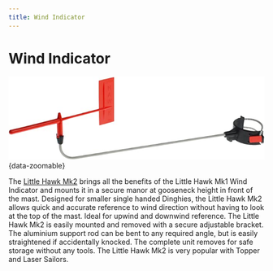 ```yaml
---
title: Wind Indicator
---
```

# Wind Indicator

![Wind Indicator](../img/boat/wind-indicator.jpg){data-zoomable}

The [Little Hawk Mk2](https://www.amazon.de/Hawk-Little-2-Podium/dp/B01NAZ6C6L/ref=sr_1_8?keywords=Hawk+Marine+Products&qid=1684237390&sr=8-8) brings all the benefits of the Little Hawk Mk1 Wind Indicator and mounts it in a secure manor at gooseneck height in front of the mast. Designed for smaller single handed Dinghies, the Little Hawk Mk2 allows quick and accurate reference to wind direction without having to look at the top of the mast. Ideal for upwind and downwind reference. The Little Hawk Mk2 is easily mounted and removed with a secure adjustable bracket. The aluminium support rod can be bent to any required angle, but is easily straightened if accidentally knocked. The complete unit removes for safe storage without any tools. The Little Hawk Mk2 is very popular with Topper and Laser Sailors.

